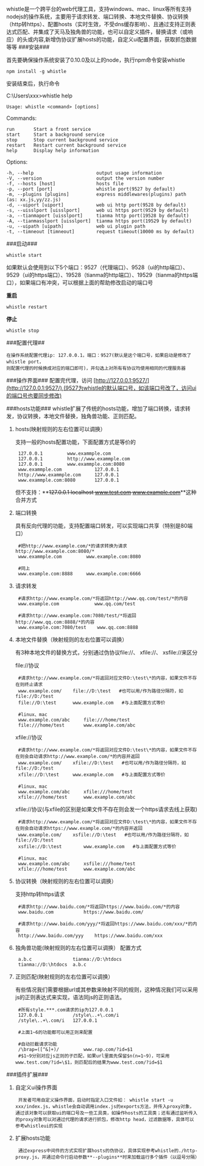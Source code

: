 whistle是一个跨平台的web代理工具，支持windows、mac、linux等所有支持nodejs的操作系统，主要用于请求转发、端口转换、本地文件替换、协议转换（http转https）、配置hosts（实时生效，不受dns缓存影响）、且通过支持正则表达式匹配、并集成了天马及独角兽的功能，也可以自定义插件，替换请求（或响应）的头或内容,新增伪协议扩展hosts的功能，自定义ui配置界面，获取抓包数据等等
###安装###

首先要确保操作系统安装了0.10.0及以上的node，执行npm命令安装whistle

	npm install -g whistle

安装结束后，执行命令

C:\Users\xxx>whistle help

  	Usage: whistle <command> [options]


  Commands:

    run       Start a front service
    start     Start a background service
    stop      Stop current background service
    restart   Restart current background service
    help      Display help information

  Options:

    -h, --help                       output usage information
    -V, --version                    output the version number
    -f, --hosts [host]               hosts file
    -p, --port [port]                whistle port(9527 by default)
    -m, --plugins [plugins]          express middlewares(plugins) path (as: xx.js,yy/zz.js)
    -d, --uiport [uiport]            web ui http port(9528 by default)
    -s, --uisslport [uisslport]      web ui https port(9529 by default)
    -a, --tianmaport [uisslport]     tianma http port(19528 by default)
    -A, --tianmasslport [uisslport]  tianma https port(19529 by default)
    -u, --uipath [uipath]            web ui plugin path
    -t, --timneout [timneout]        request timeout(10000 ms by default)

###启动###

	whistle start

如果默认会使用到以下5个端口：9527（代理端口）、9528（ui的http端口）、9529（ui的https端口）、19528（tianma的http端口）、19529（tianma的https端口），如果端口有冲突，可以根据上面的帮助修改启动的端口号

**重启**

	whistle restart

**停止**

	whistle stop

###配置代理##

	在操作系统配置代理ip: 127.0.0.1，端口：9527(默认是这个端口号，如果启动是修改了whistle port，
	则配置代理的时候换成对应的端口即可)，并勾选上对所有有协议均使用相同的代理服务器

###操作界面###
配置完代理，访问 [http://127.0.0.1:9527/](http://127.0.0.1:9527/),(9527为whistle的默认端口号，如该端口号改了，访问ui的端口号也要同步修改)

###hosts功能###
whistle扩展了传统的hosts功能，增加了端口转换，请求转发，协议转换，本地文件替换，独角兽功能、正则匹配。

1. hosts(映射规则的左右位置可以调换）
	
	支持一般的hosts配置功能，下面配置方式是等价的

		127.0.0.1         www.exammple.com
		127.0.0.1         http://www.exammple.com
		127.0.0.1         www.exammple.com:8080
		www.exammple.com  			127.0.0.1
		http://www.exammple.com  	127.0.0.1
		www.exammple.com:8080  		127.0.0.1

	但不支持：**<del>127.0.0.1  localhost www.test.com www.example.com</del>**这种合并方式

2. 端口转换

	具有反向代理的功能，支持配置端口转发，可以实现端口共享（特别是80端口）

		#把http://www.example.com/*的请求转换为请求http://www.example.com:8080/*
		www.exammple.com         www.example.com:8080

		#同上
		www.example.com:8888     www.example.com:6666

3. 请求转发
		
		#请求http://www.example.com/*将返回http://www.qq.com/test/*的内容
		www.example.com             www.qq.com/test
		
		#请求http://www.example.com:7080/test/*将返回http://www.qq.com:8888/*的内容
		www.example.com:7080/test    www.qq.com:8888

4. 本地文件替换（映射规则的左右位置可以调换）

	有3种本地文件的替换方式，分别通过伪协议file://、 xfile://、 xsfile://来区分
	
	file://协议

		#请求http://www.example.com/*将返回对应文件D:\test\*的内容，如果文件不存在则终止请求
		www.example.com/  	file://D:\test   #也可以用/作为路径分隔符，如file://D:/test
		file://D:\test		www.example.com   #与上面配置方式等价
		
		#linux、mac
		www.example.com/abc  	file:///home/test
		file:///home/test		www.example.com/abc
		
	xfile://协议

		#请求http://www.example.com/*将返回对应文件D:\test\*的内容，如果文件不存在则会自动请求http://www.example.com/*的内容并返回
		www.example.com/  	xfile://D:\test   #也可以用/作为路径分隔符，如file://D:/test
		xfile://D:\test		www.example.com   #与上面配置方式等价
		
		#linux、mac
		www.example.com/abc  	xfile:///home/test
		xfile:///home/test		www.example.com/abc

	xfile://协议(与xfile的区别是如果文件不存在则会发一个https请求去线上获取)

		#请求http://www.example.com/*将返回对应文件D:\test\*的内容，如果文件不存在则会自动请求https://www.example.com/*的内容并返回
		www.example.com/  	xsfile://D:\test   #也可以用/作为路径分隔符，如file://D:/test
		xsfile://D:\test		www.example.com   #与上面配置方式等价
		
		#linux、mac
		www.example.com/abc  	xsfile:///home/test
		xfile:///home/test		www.example.com/abc
	
5. 协议转换（映射规则的左右位置可以调换）
	
	支持http转https请求
	
		#请求http://www.baidu.com/*将返回https://www.baidu.com/*的内容
		www.baidu.com   		https://www.baidu.com/	

		#请求http://www.baidu.com/yyy/*将返回https://www.baidu.com/xxx/*的内容
		http://www.baidu.com/yyy    https://www.baidu.com/xxx

6. 独角兽功能(映射规则的左右位置可以调换）
	配置方式
		
		a.b.c				tianma://D:\htdocs
		tianma://D:\htdocs	a.b.c		 

7. 正则匹配(映射规则的左右位置可以调换）
	
	有些情况我们需要根据url或其参数来映射不同的规则，这种情况我们可以采用js的正则表达式来实现，语法同js的正则语法。

		#所有style.***.com请求的ip为127.0.0.1
		127.0.0.1  			/style\..+\.com/i
		/style\..+\.com/i	127.0.0.1  

		#上面1~6的功能都可以用正则来配置

		#自动拦截请求功能
		/\brap=([^&]+)/			www.rap.com/?id=$1
		#$1~9分别对应js正则的子匹配，如果url里面先保留$n(n=1~9)，可采用www.test.com/?id=\$1，则匹配后的结果为www.test.com/?id=$1

###插件扩展###
1. 自定义ui操作界面

		开发者可用自定义操作界面，启动时指定入口文件如： whistle start -u xxx/index.js，whistle会自动调用index.js的exports方法，并传入proxy对象，通过该对象可以获取ui的端口号及一些工具类，如操作hosts的工具类；还有通过监听传入的proxy对象可以对通过代理的请求进行抓包，修改http head，过滤数据等，具体可以参考whistleui的实现

	
3. 扩展hosts功能
	
		通过express中间件的方式实现扩展hosts的伪协议，具体实现参考whistle的./http-proxy.js，并通过命令行启动参数**--plugins**时来加载运行多个插件（以逗号分隔）